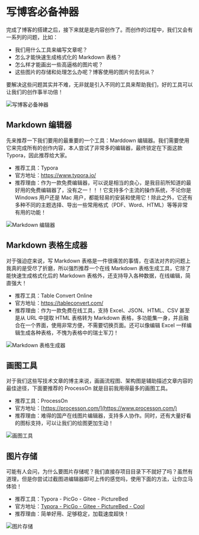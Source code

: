 # 写博客必备神器

完成了博客的搭建之后，接下来就是是内容创作了。而创作的过程中，我们又会有一系列的问题，比如：

- 我们用什么工具来编写文章呢？
- 怎么才能快速生成格式化的 Markdown 表格？
- 怎么样才能画出一些高逼格的图片呢？
- 这些图片的存储和处理怎么办呢？博客使用的图片何去何从？

要解决这些问题其实并不难，无非就是引入不同的工具来帮助我们，好的工具可以让我们的创作事半功倍！

![写博客必备神器](https://gitee.com/wugenqiang/PictureBed/raw/master/NoteBook/20200510195130.jpg)

## Markdown 编辑器

先来推荐一下我们要用的最重要的一个工具：Marddown 编辑器。我们需要使用它来完成所有的创作内容，本人尝试了非常多的编辑器，最终锁定在下面这款 Typora，因此推荐给大家。

- 推荐工具：Typora
- 官方地址：https://www.typora.io/
- 推荐理由：作为一款免费编辑器，可以说是相当的良心，是我目前所知道的最好用的免费编辑器了，没有之一！！！它支持多个主流的操作系统，不论你是 Windows 用户还是 Mac 用户，都能轻易的安装和使用它！除此之外，它还有多种不同的主题选择、导出一些常用格式（PDF、Word、HTML）等等非常有用的功能！

![Markdown 编辑器](https://gitee.com/wugenqiang/PictureBed/raw/master/NoteBook/20200510184711.png)

## Markdown 表格生成器

对于强迫症来说，写 Markdown 表格是一件很痛苦的事情，在语法对齐的问题上我真的是受尽了折磨，所以强烈推荐一个在线 Markdown 表格生成工具，它除了能快速生成格式化后的 Markdown 表格外，还支持导入各种数据，在线编辑，简直强大！

- 推荐工具：Table Convert Online
- 官方地址：https://tableconvert.com/
- 推荐理由：作为一款免费在线工具，支持 Excel、JSON、HTML、CSV 甚至是从 URL 中提取 HTML 表格转为 Markdown 表格，多功能集一身，并且融合在一个界面，使用非常方便，不需要切换页面。还可以像编辑 Excel 一样编辑生成各种表格，不愧为表格中的瑞士军刀！

![Markdown 表格生成器](https://gitee.com/wugenqiang/PictureBed/raw/master/NoteBook/20200510184802.png)

## 画图工具

对于我们这些写技术文章的博主来说，画画流程图、架构图是辅助描述文章内容的最佳途径，下面要推荐的 ProcessOn 就是目前我用得最多的画图工具。

- 推荐工具：ProcessOn
- 官方地址：[https://processon.com/](https://www.processon.com/)
- 推荐理由：难得的国产在线图片编辑器，支持多人协作。同时，还有大量好看的图标支持，可以让我们的绘图更加生动！

![画图工具](https://gitee.com/wugenqiang/PictureBed/raw/master/NoteBook/20200510184858.png)

## 图片存储

可能有人会问，为什么要图片存储呢？我们直接存项目目录下不就好了吗？虽然有道理，但是你尝试过截图进编辑器即可上传的感觉吗，使用下面的方法，让你立马体验！

- 推荐工具：Typora - PicGo - Gitee - PictureBed
- 官方地址：[Typora - PicGo - Gitee - PictureBed - Cool](ToolBox/Typora-PicGo-Gitee-PictureBed-Cool)
- 推荐理由：简单好用、足够稳定，加载速度超快！

![图片存储](https://gitee.com/wugenqiang/PictureBed/raw/master/CS-Notes/20200420192754.gif)